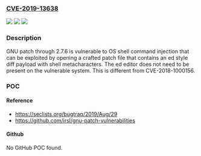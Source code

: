 ### [CVE-2019-13638](https://cve.mitre.org/cgi-bin/cvename.cgi?name=CVE-2019-13638)
![](https://img.shields.io/static/v1?label=Product&message=n%2Fa&color=blue)
![](https://img.shields.io/static/v1?label=Version&message=n%2Fa&color=blue)
![](https://img.shields.io/static/v1?label=Vulnerability&message=n%2Fa&color=brighgreen)

### Description

GNU patch through 2.7.6 is vulnerable to OS shell command injection that can be exploited by opening a crafted patch file that contains an ed style diff payload with shell metacharacters. The ed editor does not need to be present on the vulnerable system. This is different from CVE-2018-1000156.

### POC

#### Reference
- https://seclists.org/bugtraq/2019/Aug/29
- https://github.com/irsl/gnu-patch-vulnerabilities

#### Github
No GitHub POC found.


